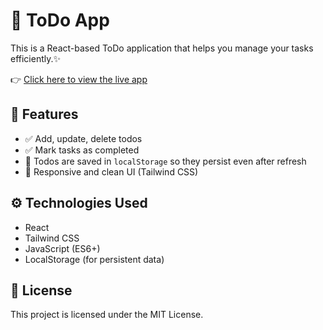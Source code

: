 # 📝 ToDo App

This is a React-based ToDo application that helps you manage your tasks efficiently.✨

👉 [Click here to view the live app](https://batcoder-1.github.io/To-Do-List/)

## 🚀 Features

- ✅ Add, update, delete todos
- ✅ Mark tasks as completed
- 💾 Todos are saved in `localStorage` so they persist even after refresh
- 🎨 Responsive and clean UI (Tailwind CSS)

## ⚙️ Technologies Used

- React
- Tailwind CSS
- JavaScript (ES6+)
- LocalStorage (for persistent data)

## 📄 License
This project is licensed under the MIT License.
